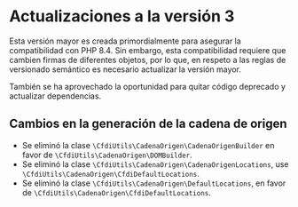 # Actualizaciones a la versión 3

Esta versión mayor es creada primordialmente para asegurar la compatibilidad con PHP 8.4.
Sin embargo, esta compatibilidad requiere que cambien firmas de diferentes objetos, por lo que,
en respeto a las reglas de versionado semántico es necesario actualizar la versión mayor.

También se ha aprovechado la oportunidad para quitar código deprecado y actualizar dependencias.

## Cambios en la generación de la cadena de origen

- Se eliminó la clase `\CfdiUtils\CadenaOrigen\CadenaOrigenBuilder` en favor de `\CfdiUtils\CadenaOrigen\DOMBuilder`.
- Se eliminó la clase `\CfdiUtils\CadenaOrigen\CadenaOrigenLocations`, use `\CfdiUtils\CadenaOrigen\CfdiDefaultLocations`.
- Se eliminó la clase `\CfdiUtils\CadenaOrigen\DefaultLocations`, en favor de `\CfdiUtils\CadenaOrigen\CfdiDefaultLocations`.
